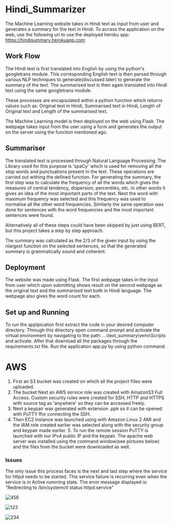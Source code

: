 # Hindi_Summarizer
The Machine Learning website takes in Hindi text as input from user and generates a summary for the text in Hindi.
To access the application on the web, use the following url to use the deployed heroku app: https://hindisummary.herokuapp.com 

## Work Flow
The Hindi text is first translated into English by using the python's googletrans module. This corresponding English text is then parsed through various NLP techniques to generate(discussed later)
to generate the summary of the text. The summarised text is then again translated into Hindi text using the same googletrans module. 

These processes are encapsulated within a python function which returns values such as: Original text in Hindi, Summarised text in Hindi, Length of Original text and Length of the summarised text.

The Machine Learning model is then deployed on the web using Flask. The webpage takes input from the user using a form and generates the output on the server using the function mentioned ago.


## Summariser
The translated text is processed through Natural Language Processing. The Library used for this purpose is 'spaCy' which is used for removing all the stop words and punctuations present in the text. These operations are carried out withing the defined function. For generating the summary, the first step was to calculate the frequency of all the words which gives the measures of central tendency, dispersion, percentiles, etc. In other words it gives an idea of the most important parts of the text. 
Next the word with maximum frequency was selected and this frequency was used to normalise all the other word frequencies. 
Similarly the same operation was done for sentences with the word frequencies and the most important sentences were found. 

Alternatively all of these steps could have been skipped by just using BERT, but this project takes a step by step approach.

The summary was calculated as the 2/3 of the given input by using the nlargest function on the selected sentences, so that the generated summary is grammatically sound and coherent.

## Deployment
The website was made using Flask. The first webpage takes in the input from user which upon submitting shows result on the second webpage as the original text and the summarised text both in Hindi language.
The webpage also gives the word count for each.

## Set up and Running
To run the applpication first extract the code in your desired computer directory. Through this directory open command prompt and activate the virtual environment by navigating to the path: ...\text_summary\venv\Scripts and activate. After that download all the packages through the requirements.txt file. 
Run the application app.py by using python command.


# AWS 
1. First an S3 bucket was created on which all the project fiiles were uploaded. 
2. The bucket Next an AWS service role was created with AmazonS3 Full Access. Custom security rules were created for SSH, HTTP and HTTPS with source tag as 'anywhere' so they can be accessed freely. 
3. Next a keypair was generated with extension .ppk so it can be opened with PuTTY ffor connecting the SSH. 
4. Then EC2 instance was launched using with Amazon Linux 2 AMI and the IAM role created earlier was selected along with the security group and keypair made earlier. 5. To run the remote session PuTTY is launched with our IPv4 public IP and the keypair. The apache web server was installed using the command window(see pictures below) and the files from the bucket were downloaded as well. 

### Issues
The only issue this process faces is the next and last step where the service for httpd needs to be started.
This service failure is recurring even when the service is in Active runnning state.
The error message displayed is:  "Redirecting to /bin/systemctl status httpd.service"



![456](https://user-images.githubusercontent.com/74537886/183264201-85feb3fb-dfac-4933-953a-1e789212d4bd.jpg)




![123](https://user-images.githubusercontent.com/74537886/183137913-a3ff3d53-7a5a-41d7-8537-5da04b8d21f3.jpg)

![234](https://user-images.githubusercontent.com/74537886/183137926-83bb42bf-08d5-4dd4-bfc0-7904bb4b6421.jpg)
